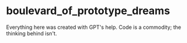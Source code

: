 # boulevard_of_prototype_dreams
Everything here was created with GPT's help. Code is a commodity; the thinking behind isn't.
